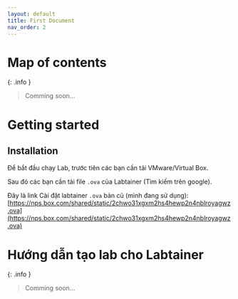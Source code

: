 ```yaml
---
layout: default
title: First Document
nav_order: 2
---
```


# Map of contents
{: .info }
> Comming soon...

# Getting started

## Installation

Để bắt đầu chạy Lab, trước tiên các bạn cần tải VMware/Virtual Box.

Sau đó các bạn cần tải file `.ova` của Labtainer (Tìm kiếm trên google).

Đây là link Cài đặt labtainer `.ova` bản cũ (mình đang sử dụng):
[https://nps.box.com/shared/static/2chwo31xgxm2hs4hewp2n4nblroyagwz.ova](https://nps.box.com/shared/static/2chwo31xgxm2hs4hewp2n4nblroyagwz.ova)


# Hướng dẫn tạo lab cho Labtainer
{: .info }
> Comming soon...
